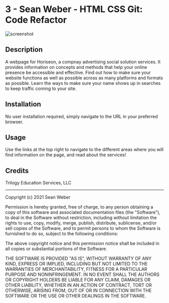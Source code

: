 # 3 - Sean Weber - HTML CSS Git: Code Refactor

![screenshot](/uploads/ddbd2a3cea20f60d574e1d9adee7b1d7/screenshot.png)

## Description

A webpage for Horiseon, a compnay advertising social solution services. It provides information on concepts and methods that help your online presence be accessible and effective. Find out how to make sure your website functions as well as possible across as many platforms and formats as possible. Learn the ways to make sure your name shows up in searches to keep traffic coming to your site.

## Installation

No user installation required, simply navigate to the URL in your preferred browser.

## Usage

Use the links at the top right to navigate to the different areas where you will find information on the page, and read about the services!

## Credits

Trilogy Education Services, LLC

---

Copyright (c) 2021 Sean Weber

Permission is hereby granted, free of charge, to any person obtaining a copy
of this software and associated documentation files (the "Software"), to deal
in the Software without restriction, including without limitation the rights
to use, copy, modify, merge, publish, distribute, sublicense, and/or sell
copies of the Software, and to permit persons to whom the Software is
furnished to do so, subject to the following conditions:

The above copyright notice and this permission notice shall be included in all
copies or substantial portions of the Software.

THE SOFTWARE IS PROVIDED "AS IS", WITHOUT WARRANTY OF ANY KIND, EXPRESS OR
IMPLIED, INCLUDING BUT NOT LIMITED TO THE WARRANTIES OF MERCHANTABILITY,
FITNESS FOR A PARTICULAR PURPOSE AND NONINFRINGEMENT. IN NO EVENT SHALL THE
AUTHORS OR COPYRIGHT HOLDERS BE LIABLE FOR ANY CLAIM, DAMAGES OR OTHER
LIABILITY, WHETHER IN AN ACTION OF CONTRACT, TORT OR OTHERWISE, ARISING FROM,
OUT OF OR IN CONNECTION WITH THE SOFTWARE OR THE USE OR OTHER DEALINGS IN THE
SOFTWARE.